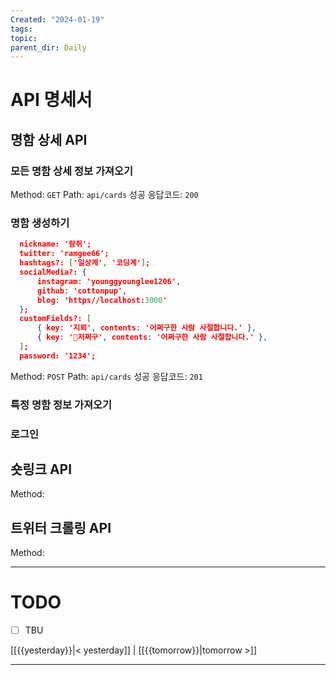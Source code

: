 ```yaml
---
Created: "2024-01-19"
tags: 
topic: 
parent_dir: Daily
---
```

# API 명세서
## 명함 상세 API
### 모든 명함 상세 정보 가져오기
Method: `GET`
Path: `api/cards`
성공 응답코드: `200`
### 명함 생성하기
```json
  nickname: '람쥐';
  twitter: 'ramgee66';
  hashtags?: ['일상계', '코딩계'];
  socialMedia?: {
	  instagram: 'younggyounglee1206',
	  github: 'cottonpup',
	  blog: 'https//localhost:3000'
  };
  customFields?: [
	  { key: '지뢰', contents: '어쩌구한 사람 사절합니다.' },
	  { key: '저쩌구', contents: '어쩌구한 사람 사절합니다.' },
  ];
  password: '1234';
```
Method: `POST`
Path: `api/cards`
성공 응답코드: `201`

### 특정 명함 정보 가져오기


### 로그인
## 숏링크 API
Method: 
## 트위터 크롤링 API
Method: 

----
# TODO
- [ ] TBU 
  
[[{{yesterday}}|< yesterday]] | [[{{tomorrow}}|tomorrow >]]  
  
---  

